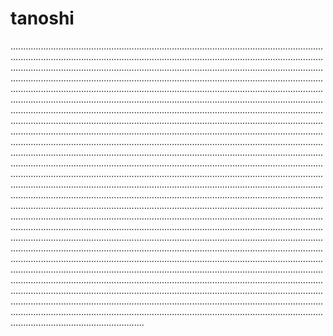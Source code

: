 # tanoshi
.............................................................................................................................................................................................................................................................................................................................................................................................................................................................................................................................................................................................................................................................................................................................................................................................................................................................................................................................................................................................................................................................................................................................................................................................................................................................................................................................................................................................................................................................................................................................................................................................................................................................................................................................................................................................................................................................................................................................................................................................................................................................................................................................................................................................................................................................................................................................................................................................................................................................................................................................................................................................................................................................................................................................................................................................................................................................................................................................................................................................................................................................................................................................................................................................................................................................................................................................................................................................................